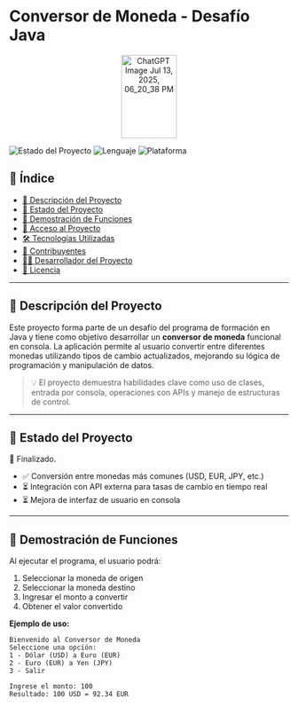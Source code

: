# Conversor de Moneda - Desafío Java

<div align="center">
<img width="100" height="150" alt="ChatGPT Image Jul 13, 2025, 06_20_38 PM" src="https://github.com/user-attachments/assets/dbdbde7c-74d5-4047-b37b-658de4aa2f81" />
</div>



![Estado del Proyecto](https://img.shields.io/badge/Estado-En%20desarrollo-blue)
![Lenguaje](https://img.shields.io/badge/Java-17-green)
![Plataforma](https://img.shields.io/badge/Java%20SE-Console-orange)

## 📌 Índice

- [📖 Descripción del Proyecto](#-descripción-del-proyecto)
- [🚧 Estado del Proyecto](#-estado-del-proyecto)
- [🧪 Demostración de Funciones](#-demostración-de-funciones)
- [🚀 Acceso al Proyecto](#-acceso-al-proyecto)
- [🛠️ Tecnologías Utilizadas](#-tecnologías-utilizadas)
- [🤝 Contribuyentes](#-contribuyentes)
- [👨‍💻 Desarrollador del Proyecto](#-desarrollador-del-proyecto)
- [📄 Licencia](#-licencia)

---

## 📖 Descripción del Proyecto

Este proyecto forma parte de un desafío del programa de formación en Java y tiene como objetivo desarrollar un **conversor de moneda** funcional en consola. La aplicación permite al usuario convertir entre diferentes monedas utilizando tipos de cambio actualizados, mejorando su lógica de programación y manipulación de datos.

> 💡 El proyecto demuestra habilidades clave como uso de clases, entrada por consola, operaciones con APIs y manejo de estructuras de control.

---

## 🚧 Estado del Proyecto

🔧 Finalizado.

- ✅ Conversión entre monedas más comunes (USD, EUR, JPY, etc.)
- ⏳ Integración con API externa para tasas de cambio en tiempo real
- ⏳ Mejora de interfaz de usuario en consola

---

## 🧪 Demostración de Funciones

Al ejecutar el programa, el usuario podrá:

1. Seleccionar la moneda de origen
2. Seleccionar la moneda destino
3. Ingresar el monto a convertir
4. Obtener el valor convertido

**Ejemplo de uso:**

```plaintext
Bienvenido al Conversor de Moneda
Seleccione una opción:
1 - Dólar (USD) a Euro (EUR)
2 - Euro (EUR) a Yen (JPY)
3 - Salir

Ingrese el monto: 100
Resultado: 100 USD = 92.34 EUR


